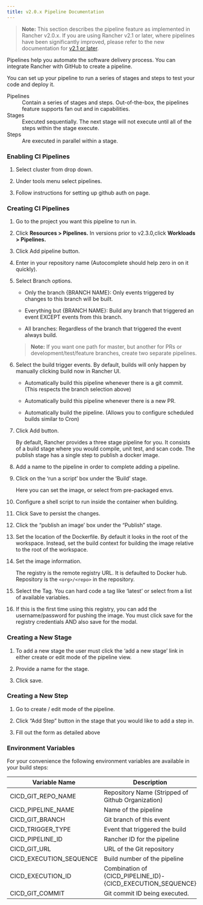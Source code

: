 ```yaml
---
title: v2.0.x Pipeline Documentation
---
```


> **Note:** This section describes the pipeline feature as implemented in Rancher v2.0.x. If you are using Rancher v2.1 or later, where pipelines have been significantly improved, please refer to the new documentation for [v2.1 or later](/docs/tools/pipelines).

Pipelines help you automate the software delivery process. You can integrate Rancher with GitHub to create a pipeline.

You can set up your pipeline to run a series of stages and steps to test your code and deploy it.

<dl>
	<dt>Pipelines</dt>
	<dd>Contain a series of stages and steps. Out-of-the-box, the pipelines feature supports fan out and in capabilities.</dd>
	<dt>Stages</dt>
	<dd>Executed sequentially. The next stage will not execute until all of the steps within the stage execute.</dd>
	<dt>Steps</dt>
	<dd>Are executed in parallel within a stage. </dd>
</dl>

### Enabling CI Pipelines

1. Select cluster from drop down.

2. Under tools menu select pipelines.

3. Follow instructions for setting up github auth on page.

### Creating CI Pipelines

1. Go to the project you want this pipeline to run in.

2. Click **Resources > Pipelines.** In versions prior to v2.3.0,click **Workloads > Pipelines.**

3. Click Add pipeline button.

4. Enter in your repository name (Autocomplete should help zero in on it quickly).

5. Select Branch options.

   - Only the branch {BRANCH NAME}: Only events triggered by changes to this branch will be built.

   - Everything but {BRANCH NAME}: Build any branch that triggered an event EXCEPT events from this branch.

   - All branches: Regardless of the branch that triggered the event always build.

   > **Note:** If you want one path for master, but another for PRs or development/test/feature branches, create two separate pipelines.

6. Select the build trigger events. By default, builds will only happen by manually clicking build now in Rancher UI.

   - Automatically build this pipeline whenever there is a git commit. (This respects the branch selection above)

   - Automatically build this pipeline whenever there is a new PR.

   - Automatically build the pipeline. (Allows you to configure scheduled builds similar to Cron)

7. Click Add button.

   By default, Rancher provides a three stage pipeline for you. It consists of a build stage where you would compile, unit test, and scan code. The publish stage has a single step to publish a docker image.

8) Add a name to the pipeline in order to complete adding a pipeline.

9) Click on the ‘run a script’ box under the ‘Build’ stage.

   Here you can set the image, or select from pre-packaged envs.

10) Configure a shell script to run inside the container when building.

11) Click Save to persist the changes.

12) Click the “publish an image’ box under the “Publish” stage.

13) Set the location of the Dockerfile. By default it looks in the root of the workspace. Instead, set the build context for building the image relative to the root of the workspace.

14) Set the image information.

    The registry is the remote registry URL. It is defaulted to Docker hub.
    Repository is the `<org>/<repo>` in the repository.

15) Select the Tag. You can hard code a tag like ‘latest’ or select from a list of available variables.

16) If this is the first time using this registry, you can add the username/password for pushing the image. You must click save for the registry credentials AND also save for the modal.

### Creating a New Stage

1. To add a new stage the user must click the ‘add a new stage’ link in either create or edit mode of the pipeline view.

2. Provide a name for the stage.

3. Click save.

### Creating a New Step

1. Go to create / edit mode of the pipeline.

2. Click “Add Step” button in the stage that you would like to add a step in.

3. Fill out the form as detailed above

### Environment Variables

For your convenience the following environment variables are available in your build steps:

| Variable Name           | Description                                                 |
| ----------------------- | ----------------------------------------------------------- |
| CICD_GIT_REPO_NAME      | Repository Name (Stripped of Github Organization)           |
| CICD_PIPELINE_NAME      | Name of the pipeline                                        |
| CICD_GIT_BRANCH         | Git branch of this event                                    |
| CICD_TRIGGER_TYPE       | Event that triggered the build                              |
| CICD_PIPELINE_ID        | Rancher ID for the pipeline                                 |
| CICD_GIT_URL            | URL of the Git repository                                   |
| CICD_EXECUTION_SEQUENCE | Build number of the pipeline                                |
| CICD_EXECUTION_ID       | Combination of {CICD_PIPELINE_ID}-{CICD_EXECUTION_SEQUENCE} |
| CICD_GIT_COMMIT         | Git commit ID being executed.                               |
